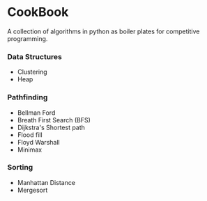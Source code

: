 # CookBook
A collection of algorithms in python as boiler plates for competitive programming.


### Data Structures
* Clustering
* Heap

### Pathfinding
* Bellman Ford
* Breath First Search (BFS)
* Dijkstra's Shortest path
* Flood fill
* Floyd Warshall
* Minimax

### Sorting
* Manhattan Distance
* Mergesort
